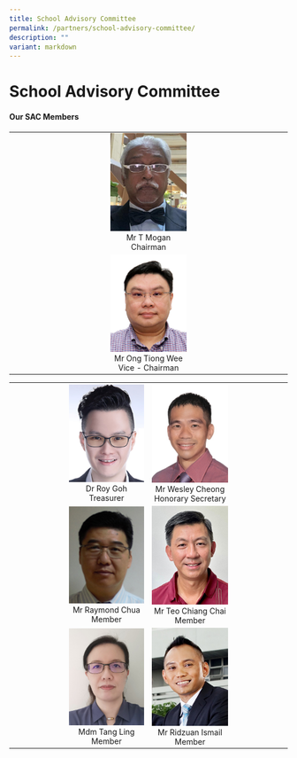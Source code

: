 ```yaml
---
title: School Advisory Committee
permalink: /partners/school-advisory-committee/
description: ""
variant: markdown
---
```

School Advisory Committee
======================

#### Our SAC Members

<table style="text-align: center;">
<tbody>
<tr>
<td style="width:35%" align="center"></td>
<td align="center"><img src="/images/Partners/SAC/Mr_T_Mogan___Chairman.jpg" style="width:100%">Mr T Mogan <br> Chairman</td>
<td style="width:35%" align="center"></td>
</tr>
<tr>
<td style="width:35%" align="center"></td>
<td align="center"><img src="/images/Partners/SAC/Mr_Ong_Tiong_Wee___Vice___Chairman.jpg" style="width:100%">Mr Ong Tiong Wee <br>Vice - Chairman</td>
<td style="width:35%" align="center"></td>
</tr>
<tr>
</tr>
</tbody></table>
<table style="text-align: center;">
<tbody>
<tr><td style="width:20%" align="center"></td><td align="center"><img src="/images/Partners/SAC/Dr_Roy_Goh___Treasurer.jpg" style="width:100%">Dr Roy Goh<br>Treasurer</td>
<td style="text-align:" align="center"><img src="/images/Partners/SAC/Mr_Wesley_Cheong___Honorary_Secretary.jpg" style="width:100%">Mr Wesley Cheong<br>Honorary Secretary</td><td style="width:20%" align="center"></td>
</tr>
<tr><td style="width:20%" align="center"></td>
<td align="center"><img src="/images/Partners/SAC/Mr_Raymond_Chua___Member.jpg" style="width:100%">Mr Raymond Chua<br>Member</td>
<td align="center"><img src="/images/Partners/SAC/Mr_Teo_Chiang_Chai___Member.jpg" style="width:100%">Mr Teo Chiang Chai<br>Member</td><td style="width:20%" align="center"></td>
</tr>
<tr><td style="width:20%" align="center"></td>
<td align="center"><img src="/images/Partners/SAC/Mdm_Tang_Ling___Member.jpg" style="width:100%">Mdm Tang Ling<br>Member</td>
<td align="center"><img src="/images/Partners/SAC/Mr_Ridzuan_Ismail___Member.jpg" style="width:100%">Mr Ridzuan Ismail<br>Member</td><td style="width:20%" align="center"></td>
</tr><tr>
</tr>
</tbody></table>